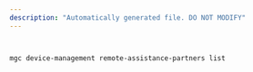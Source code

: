 ```yaml
---
description: "Automatically generated file. DO NOT MODIFY"
---
```


```bash


mgc device-management remote-assistance-partners list

```